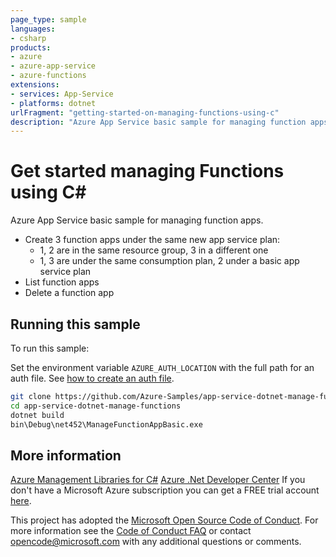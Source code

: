 ```yaml
---
page_type: sample
languages:
- csharp
products:
- azure
- azure-app-service
- azure-functions
extensions:
- services: App-Service
- platforms: dotnet
urlFragment: "getting-started-on-managing-functions-using-c"
description: "Azure App Service basic sample for managing function apps."
---
```


# Get started managing Functions using C#

Azure App Service basic sample for managing function apps.
 
- Create 3 function apps under the same new app service plan:
  - 1, 2 are in the same resource group, 3 in a different one
  - 1, 3 are under the same consumption plan, 2 under a basic app service plan
- List function apps
- Delete a function app


## Running this sample

To run this sample:

Set the environment variable `AZURE_AUTH_LOCATION` with the full path for an auth file. See [how to create an auth file](https://github.com/Azure/azure-libraries-for-net/blob/master/AUTH.md).

```bash
git clone https://github.com/Azure-Samples/app-service-dotnet-manage-functions.git
cd app-service-dotnet-manage-functions
dotnet build
bin\Debug\net452\ManageFunctionAppBasic.exe
```

## More information

[Azure Management Libraries for C#](https://github.com/Azure/azure-sdk-for-net/tree/Fluent)
[Azure .Net Developer Center](https://azure.microsoft.com/en-us/develop/net/)
If you don't have a Microsoft Azure subscription you can get a FREE trial account [here](http://go.microsoft.com/fwlink/?LinkId=330212).

This project has adopted the [Microsoft Open Source Code of Conduct](https://opensource.microsoft.com/codeofconduct/). For more information see the [Code of Conduct FAQ](https://opensource.microsoft.com/codeofconduct/faq/) or contact [opencode@microsoft.com](mailto:opencode@microsoft.com) with any additional questions or comments.
